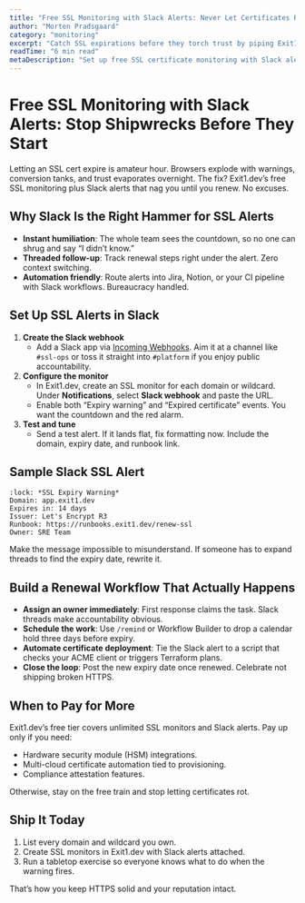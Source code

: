 ```yaml
---
title: "Free SSL Monitoring with Slack Alerts: Never Let Certificates Rot"
author: "Morten Pradsgaard"
category: "monitoring"
excerpt: "Catch SSL expirations before they torch trust by piping Exit1.dev alerts into Slack."
readTime: "6 min read"
metaDescription: "Set up free SSL certificate monitoring with Slack alerts, renewal workflows, and channel strategy to prevent embarrassing expirations."
---
```


# Free SSL Monitoring with Slack Alerts: Stop Shipwrecks Before They Start

Letting an SSL cert expire is amateur hour. Browsers explode with warnings, conversion tanks, and trust evaporates overnight. The fix? Exit1.dev’s free SSL monitoring plus Slack alerts that nag you until you renew. No excuses.

## Why Slack Is the Right Hammer for SSL Alerts

- **Instant humiliation**: The whole team sees the countdown, so no one can shrug and say “I didn’t know.”
- **Threaded follow-up**: Track renewal steps right under the alert. Zero context switching.
- **Automation friendly**: Route alerts into Jira, Notion, or your CI pipeline with Slack workflows. Bureaucracy handled.

## Set Up SSL Alerts in Slack

1. **Create the Slack webhook**
   - Add a Slack app via [Incoming Webhooks](https://api.slack.com/messaging/webhooks). Aim it at a channel like `#ssl-ops` or toss it straight into `#platform` if you enjoy public accountability.
2. **Configure the monitor**
   - In Exit1.dev, create an SSL monitor for each domain or wildcard. Under **Notifications**, select **Slack webhook** and paste the URL.
   - Enable both “Expiry warning” and “Expired certificate” events. You want the countdown and the red alarm.
3. **Test and tune**
   - Send a test alert. If it lands flat, fix formatting now. Include the domain, expiry date, and runbook link.

## Sample Slack SSL Alert

```
:lock: *SSL Expiry Warning*
Domain: app.exit1.dev
Expires in: 14 days
Issuer: Let's Encrypt R3
Runbook: https://runbooks.exit1.dev/renew-ssl
Owner: SRE Team
```

Make the message impossible to misunderstand. If someone has to expand threads to find the expiry date, rewrite it.

## Build a Renewal Workflow That Actually Happens

- **Assign an owner immediately**: First response claims the task. Slack threads make accountability obvious.
- **Schedule the work**: Use `/remind` or Workflow Builder to drop a calendar hold three days before expiry.
- **Automate certificate deployment**: Tie the Slack alert to a script that checks your ACME client or triggers Terraform plans.
- **Close the loop**: Post the new expiry date once renewed. Celebrate not shipping broken HTTPS.

## When to Pay for More

Exit1.dev’s free tier covers unlimited SSL monitors and Slack alerts. Pay up only if you need:

- Hardware security module (HSM) integrations.
- Multi-cloud certificate automation tied to provisioning.
- Compliance attestation features.

Otherwise, stay on the free train and stop letting certificates rot.

## Ship It Today

1. List every domain and wildcard you own.
2. Create SSL monitors in Exit1.dev with Slack alerts attached.
3. Run a tabletop exercise so everyone knows what to do when the warning fires.

That’s how you keep HTTPS solid and your reputation intact.

